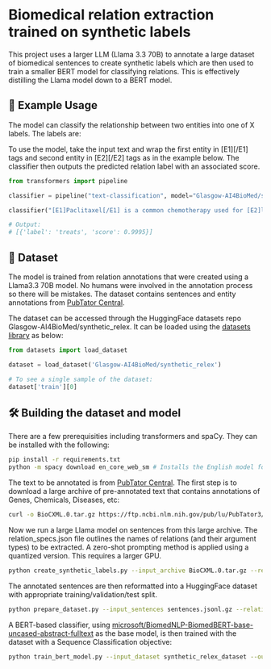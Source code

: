 # Biomedical relation extraction trained on synthetic labels

This project uses a larger LLM (Llama 3.3 70B) to annotate a large dataset of biomedical sentences to create synthetic labels which are then used to train a smaller BERT model for classifying relations. This is effectively distilling the Llama model down to a BERT model.

## 🚀 Example Usage

The model can classify the relationship between two entities into one of X labels. The labels are: 

To use the model, take the input text and wrap the first entity in [E1][/E1] tags and second entity in [E2][/E2] tags as in the example below. The classifier then outputs the predicted relation label with an associated score.

```python
from transformers import pipeline

classifier = pipeline("text-classification", model="Glasgow-AI4BioMed/synthetic_relex")

classifier("[E1]Paclitaxel[/E1] is a common chemotherapy used for [E2]lung cancer[/E2].")

# Output:
# [{'label': 'treats', 'score': 0.9995}]
```

## 📝 Dataset

The model is trained from relation annotations that were created using a Llama3.3 70B model. No humans were involved in the annotation process so there will be mistakes. The dataset contains sentences and entity annotations from [PubTator Central](https://www.ncbi.nlm.nih.gov/research/pubtator3/).

The dataset can be accessed through the HuggingFace datasets repo Glasgow-AI4BioMed/synthetic_relex. It can be loaded using the [datasets library](https://pypi.org/project/datasets/) as below:

```python
from datasets import load_dataset

dataset = load_dataset('Glasgow-AI4BioMed/synthetic_relex')

# To see a single sample of the dataset:
dataset['train'][0]
```

## 🛠️ Building the dataset and model

There are a few prerequisities including transformers and spaCy. They can be installed with the following:

```bash
pip install -r requirements.txt
python -m spacy download en_core_web_sm # Installs the English model for spaCy
```

The text to be annotated is from [PubTator Central](https://www.ncbi.nlm.nih.gov/research/pubtator3/). The first step is to download a large archive of pre-annotated text that contains annotations of Genes, Chemicals, Diseases, etc:

```bash
curl -o BioCXML.0.tar.gz https://ftp.ncbi.nlm.nih.gov/pub/lu/PubTator3/BioCXML.0.tar.gz
```

Now we run a large Llama model on sentences from this large archive. The relation_specs.json file outlines the names of relations (and their argument types) to be extracted. A zero-shot prompting method is applied using a quantized version. This requires a larger GPU.

```bash
python create_synthetic_labels.py --input_archive BioCXML.0.tar.gz --relation_specs relation_specs.json --output_sentences sentences.jsonl.gz --target_sentence_count 100000
```

The annotated sentences are then reformatted into a HuggingFace dataset with appropriate training/validation/test split.

```bash
python prepare_dataset.py --input_sentences sentences.jsonl.gz --relation_specs relation_specs.json --min_sample_count 250 --output_dataset synthetic_relex_dataset
```

A BERT-based classifier, using [microsoft/BiomedNLP-BiomedBERT-base-uncased-abstract-fulltext](https://huggingface.co/microsoft/BiomedNLP-BiomedBERT-base-uncased-abstract-fulltext) as the base model, is then trained with the dataset with a Sequence Classification objective:

```bash
python train_bert_model.py --input_dataset synthetic_relex_dataset --output_model synthetic_relex_model
```
